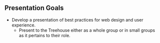 ## Presentation Goals
- Develop a presentation of best practices for web design and user experience.
  - Present to the Treehouse either as a whole group or in small groups as it pertains to their role.
